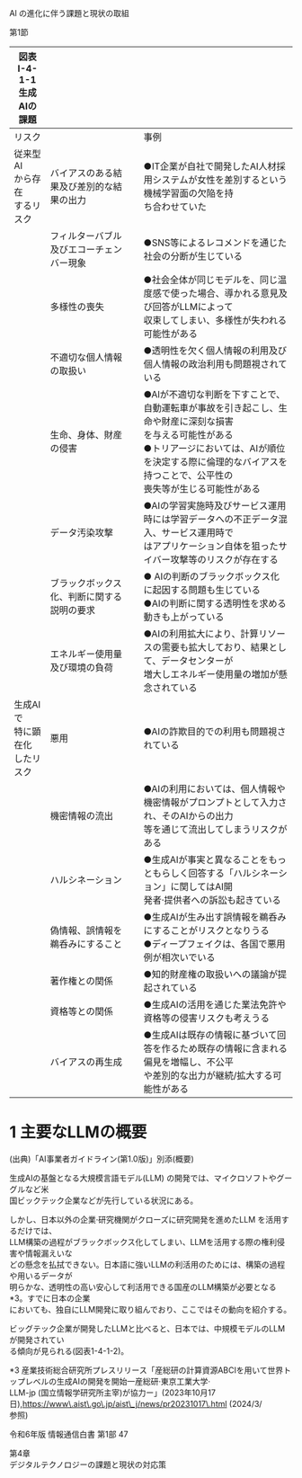 Al の進化に伴う課題と現状の取組

第1節

|図表 I\-4\-1\-1<br>生成AIの課題||||
|-|-|-|-|
|リスク|||事例|
|従来型AI<br>から存在<br>するリスク|バイアスのある結果及び差別的な結果の出力||●IT企業が自社で開発したAI人材採用システムが女性を差別するという機械学習面の欠陥を持<br>ち合わせていた|
||フィルターバブル及びエコーチェンバー現象||●SNS等によるレコメンドを通じた社会の分断が生じている|
||多様性の喪失||●社会全体が同じモデルを、同じ温度感で使った場合、導かれる意見及び回答がLLMによって<br>収束してしまい、多様性が失われる可能性がある|
||不適切な個人情報の取扱い||●透明性を欠く個人情報の利用及び個人情報の政治利用も問題視されている|
||生命、身体、財産の侵害||●Alが不適切な判断を下すことで、自動運転車が事故を引き起こし、生命や財産に深刻な損害<br>を与える可能性がある<br>●トリアージにおいては、AIが順位を決定する際に倫理的なバイアスを持つことで、公平性の<br>喪失等が生じる可能性がある|
||データ汚染攻撃||●AIの学習実施時及びサービス運用時には学習データへの不正データ混入、サービス運用時で<br>はアプリケーション自体を狙ったサイバー攻撃等のリスクが存在する|
||ブラックボックス化、判断に関する説明の要求||● AIの判断のブラックボックス化に起因する問題も生じている<br>●AIの判断に関する透明性を求める動きも上がっている|
||エネルギー使用量及び環境の負荷||●AIの利用拡大により、計算リソースの需要も拡大しており、結果として、データセンターが<br>増大しエネルギー使用量の増加が懸念されている|
|生成AIで<br>特に顕在化<br>したリスク|悪用||●AIの詐欺目的での利用も問題視されている|
||機密情報の流出||●AIの利用においては、個人情報や機密情報がプロンプトとして入力され、そのAIからの出力<br>等を通じて流出してしまうリスクがある|
||ハルシネーション||●生成AIが事実と異なることをもっともらしく回答する「ハルシネーション」に関してはAI開<br>発者·提供者への訴訟も起きている|
||偽情報、誤情報を鵜呑みにすること||●生成AIが生み出す誤情報を鵜呑みにすることがリスクとなりうる<br>●ディープフェイクは、各国で悪用例が相次いでいる|
||著作権との関係||●知的財産権の取扱いへの議論が提起されている|
||資格等との関係||●生成AIの活用を通じた業法免許や資格等の侵害リスクも考えうる|
||バイアスの再生成||●生成AIは既存の情報に基づいて回答を作るため既存の情報に含まれる偏見を増幅し、不公平<br>や差別的な出力が継続/拡大する可能性がある|

# 1 主要なLLMの概要

\(出典\)「AI事業者ガイドライン\(第1\.0版\)」別添\(概要\)

生成AIの基盤となる大規模言語モデル\(LLM\) の開発では、マイクロソフトやグーグルなど米<br>国ビックテック企業などが先行している状況にある。

しかし、日本以外の企業·研究機関がクローズに研究開発を進めたLLM を活用するだけでは、<br>LLM構築の過程がブラックボックス化してしまい、LLMを活用する際の権利侵害や情報漏えいな<br>どの懸念を払拭できない。日本語に強いLLMの利活用のためには、構築の過程や用いるデータが<br>明らかな、透明性の高い安心して利活用できる国産のLLM構築が必要となる\*3。すでに日本の企業<br>においても、独自にLLM開発に取り組んでおり、ここではその動向を紹介する。

ビッグテック企業が開発したLLMと比べると、日本では、中規模モデルのLLMが開発されてい<br>る傾向が見られる\(図表1\-4\-1\-2\)。

\*3 産業技術総合研究所プレスリリース「産総研の計算資源ABCIを用いて世界トップレベルの生成AIの開発を開始一産総研·東京工業大学·<br>LLM\-jp \(国立情報学研究所主宰\)が協力ー」\(2023年10月17日\),<https://www\.aist\.go\.jp/aist\_j/news/pr20231017\.html> \(2024/3/<br>参照\)

令和6年版 情報通信白書 第1部 47

第4章<br>デジタルテクノロジーの課題と現状の対応策
